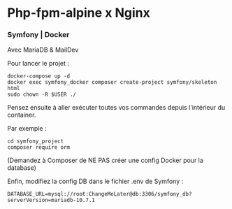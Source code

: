 # Php-fpm-alpine x Nginx
### Symfony | Docker

Avec MariaDB & MailDev

Pour lancer le projet :
````shell
docker-compose up -d
docker exec symfony_docker composer create-project symfony/skeleton html
sudo chown -R $USER ./
````

Pensez ensuite à aller exécuter toutes vos commandes depuis l'intérieur du container.

Par exemple :
````shell
cd symfony_project
composer require orm
````
(Demandez à Composer de NE PAS créer une config Docker pour la database)

Enfin, modifiez la config DB dans le fichier .env de Symfony :
````shell
DATABASE_URL=mysql://root:ChangeMeLater@db:3306/symfony_db?serverVersion=mariadb-10.7.1
````
